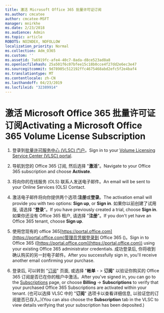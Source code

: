 ```yaml
---
title: 激活 Microsoft Office 365 批量许可证订阅
ms.author: cmcatee
author: cmcatee-MSFT
manager: mnirkhe
ms.date: 2/23/2018
ms.audience: Admin
ms.topic: article
ROBOTS: NOINDEX, NOFOLLOW
localization_priority: Normal
ms.collection: Adm_O365
ms.custom: ''
ms.assetid: 7a6919fc-afe4-40c7-8ada-d8ce523ad8a8
ms.openlocfilehash: 25a501f6c07bfee15c18b0cce4f27dd2e6ec3e47
ms.sourcegitcommit: 9d78905c512192ffc4675468abd2efc5f2e4baf4
ms.translationtype: MT
ms.contentlocale: zh-CN
ms.lasthandoff: 04/23/2019
ms.locfileid: "32389914"
---
```

# <a name="activating-a-microsoft-office-365-volume-license-subscription"></a><span data-ttu-id="c95cf-102">激活 Microsoft Office 365 批量许可证订阅</span><span class="sxs-lookup"><span data-stu-id="c95cf-102">Activating a Microsoft Office 365 Volume License Subscription</span></span>

1. <span data-ttu-id="c95cf-103">登录到[批量许可服务中心 (VLSC) 门户](http://go.microsoft.com/fwlink/p/?LinkId=329762)。</span><span class="sxs-lookup"><span data-stu-id="c95cf-103">Sign in to your [Volume Licensing Service Center (VLSC) portal](http://go.microsoft.com/fwlink/p/?LinkId=329762).</span></span>
    
2. <span data-ttu-id="c95cf-104">导航到您的 Office 365 订阅, 然后选择 "**激活**"。</span><span class="sxs-lookup"><span data-stu-id="c95cf-104">Navigate to your Office 365 subscription and choose **Activate**.</span></span>
    
3. <span data-ttu-id="c95cf-105">将向你的在线服务 (OLS) 联系人发送电子邮件。</span><span class="sxs-lookup"><span data-stu-id="c95cf-105">An email will be sent to your Online Services (OLS) Contact.</span></span>
    
4. <span data-ttu-id="c95cf-106">激活电子邮件将向你提供两个选项:**注册**或**登录**。</span><span class="sxs-lookup"><span data-stu-id="c95cf-106">The activation email will provide you with two options: **Sign up**, or **Sign in**.</span></span> <span data-ttu-id="c95cf-107">如果你以前创建了试用版, 请选择 "**登录**"。</span><span class="sxs-lookup"><span data-stu-id="c95cf-107">If you have previously created a trial, choose **Sign in**.</span></span> <span data-ttu-id="c95cf-108">如果你还没有 Office 365 租户, 请选择 "**注册**"。</span><span class="sxs-lookup"><span data-stu-id="c95cf-108">If you don't yet have an Office 365 tenant, choose **Sign up**.</span></span>
    
5. <span data-ttu-id="c95cf-109">使用您现有的 office 365[https://portal.office.com](https://portal.office.com)管理员凭据登录到 Office 365 ()。</span><span class="sxs-lookup"><span data-stu-id="c95cf-109">Sign in to Office 365 ([https://portal.office.com](https://portal.office.com)) using your existing Office 365 administrator credentials.</span></span> <span data-ttu-id="c95cf-110">成功登录后, 你将收到确认购买的另一封电子邮件。</span><span class="sxs-lookup"><span data-stu-id="c95cf-110">After you successfully sign in, you'll receive another email confirming your purchase.</span></span>
    
6. <span data-ttu-id="c95cf-111">登录后, 可以转到 "[订阅](https://go.microsoft.com/fwlink/p/?linkid=842054)" 页面, 或选择 "**帐单** - \> **订阅**" 以验证你购买的 Office 365 订阅是否已在你的租户中激活。</span><span class="sxs-lookup"><span data-stu-id="c95cf-111">After you've signed in, you can go to the [Subscriptions](https://go.microsoft.com/fwlink/p/?linkid=842054) page, or choose **Billing** -\> **Subscriptions** to verify that your purchased Office 365 Subscriptions are activated within your tenant.</span></span> <span data-ttu-id="c95cf-112">(也可以选择 VLSC 中的 "**订阅**" 选项卡以查看详细信息, 以验证您的订阅是否已存入。)</span><span class="sxs-lookup"><span data-stu-id="c95cf-112">(You can also choose the **Subscription** tab in the VLSC to view details verifying that your subscription has been deposited.)</span></span> 
    

